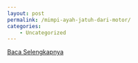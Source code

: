 ```yaml
---
layout: post
permalink: /mimpi-ayah-jatuh-dari-motor/
categories:
    - Uncategorized
---
```


[Baca Selengkapnya](/05)